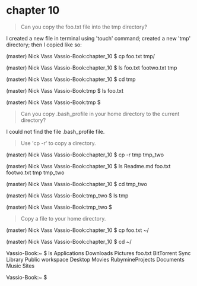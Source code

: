 # chapter 10

> Can you copy the foo.txt file into the tmp directory?

I created a new file in terminal using 'touch' command; created a new 'tmp' directory; then I copied like so:

(master) Nick Vass
Vassio-Book:chapter_10 $ cp foo.txt tmp/

(master) Nick Vass
Vassio-Book:chapter_10 $ ls
foo.txt    footwo.txt tmp

(master) Nick Vass
Vassio-Book:chapter_10 $ cd tmp

(master) Nick Vass
Vassio-Book:tmp $ ls
foo.txt

(master) Nick Vass
Vassio-Book:tmp $


> Can you copy .bash_profile in your home directory to the current directory?

I could not find the file .bash_profile file.

> Use 'cp -r' to copy a directory.

(master) Nick Vass
Vassio-Book:chapter_10 $ cp -r tmp tmp_two

(master) Nick Vass
Vassio-Book:chapter_10 $ ls
Readme.md  foo.txt    footwo.txt tmp        tmp_two

(master) Nick Vass
Vassio-Book:chapter_10 $ cd tmp_two

(master) Nick Vass
Vassio-Book:tmp_two $ ls
tmp

(master) Nick Vass
Vassio-Book:tmp_two $

> Copy a file to your home directory.

(master) Nick Vass
Vassio-Book:chapter_10 $ cp foo.txt ~/

(master) Nick Vass
Vassio-Book:chapter_10 $ cd ~/


Vassio-Book:~ $ ls
Applications     Downloads        Pictures         foo.txt
BitTorrent Sync  Library          Public           workspace
Desktop          Movies           RubymineProjects
Documents        Music            Sites


Vassio-Book:~ $
